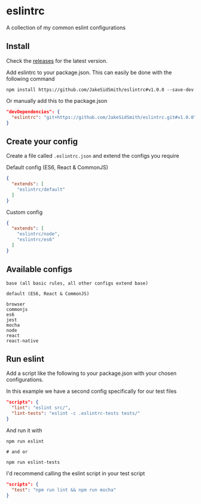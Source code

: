 # eslintrc
A collection of my common eslint configurations

## Install

Check the [releases](https://github.com/JakeSidSmith/eslintrc/releases) for the latest version.

Add eslintrc to your package.json. This can easily be done with the following command

```shell
npm install https://github.com/JakeSidSmith/eslintrc#v1.0.0 --save-dev
```

Or manually add this to the package.json

```json
"devDependencies": {
  "eslintrc": "git+https://github.com/JakeSidSmith/eslintrc.git#v1.0.0"
}
```

## Create your config

Create a file called `.eslintrc.json` and extend the configs you require

Default config (ES6, React & CommonJS)

```json
{
  "extends": [
    "eslintrc/default"
  ]
}
```

Custom config

```json
{
  "extends": [
    "eslintrc/node",
    "eslintrc/es6"
  ]
}
```

## Available configs

```
base (all basic rules, all other configs extend base)

default (ES6, React & CommonJS)

browser
commonjs
es6
jest
mocha
node
react
react-native
```

## Run eslint

Add a script like the following to your package.json with your chosen configurations.

In this example we have a second config specifically for our test files

```json
"scripts": {
  "lint": "eslint src/",
  "lint-tests": "eslint -c .eslintrc-tests tests/"
}
```

And run it with

```shell
npm run eslint

# and or

npm run eslint-tests
```

I'd recommend calling the eslint script in your test script

```json
"scripts": {
  "test": "npm run lint && npm run mocha"
}
```
